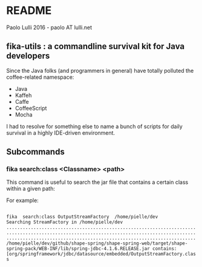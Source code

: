 README
======
Paolo Lulli 2016 - paolo AT lulli.net

## fika-utils : a commandline survival kit for Java developers

Since the Java folks (and programmers in general) have totally polluted the coffee-related namespace:
*	Java
*	Kaffeh
*	Caffe
*	CoffeeScript
*	Mocha

I had to resolve for something else to name a bunch of scripts for daily survival
in a highly IDE-driven environment.

## Subcommands

### fika search:class &lt;Classname&gt; &lt;path&gt;

This command is useful to search the jar file that contains a certain class within a given path:

For example:

<code>
fika  search:class OutputStreamFactory  /home/pielle/dev 
Searching StreamFactory in /home/pielle/dev
..................................................................................................................................................................................................................
/home/pielle/dev/github/shape-spring/shape-spring-web/target/shape-spring-pack/WEB-INF/lib/spring-jdbc-4.1.6.RELEASE.jar contains: [org/springframework/jdbc/datasource/embedded/OutputStreamFactory.class
</code>
